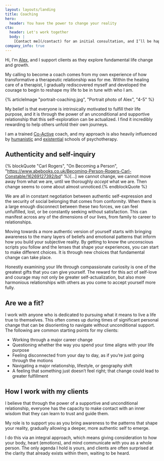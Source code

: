 ```yaml
---
layout: layouts/landing
title: Coaching
hero:
  header: You have the power to change your reality
cta:
  header: Let's work together
  body: |
    [Contact me](/contact) for an initial consultation, and I’ll be happy to answer any questions that you may have.
company_info: true
---
```


Hi, I’m [Alex](/about), and I support clients as they explore fundamental life change and growth.

My calling to become a coach comes from my own experience of how transformative a therapeutic relationship was for me. Within the healing care of a therapist, I gradually rediscovered myself and developed the courage to begin to reshape my life to be in tune with who I am.

{% articleImage "portrait-coaching.jpg", "Portrait photo of Alex", "4-5" %}

My belief is that everyone is intrinsically motivated to fulfill their life purpose, and it is through the power of an unconditional and supportive relationship that this self-exploration can be actualized. I find it incredibly rewarding to help others unfold their own journeys.

I am a trained [Co-Active](https://coactive.com) coach, and my approach is also heavily influenced by [humanistic](https://en.wikipedia.org/wiki/Humanistic_psychology#Counseling_and_therapy) and [existential](https://en.wikipedia.org/wiki/Existential_therapy) schools of psychotherapy.

## Authenticity and self-inquiry

{% blockQuote "Carl Rogers", "On Becoming a Person", "https://www.abebooks.co.uk/Becoming-Person-Rogers-Carl-Constable/16269127392/bd" %}[…] we cannot change, we cannot move away from what we are, until we thoroughly _accept_ what we are. Then change seems to come about almost unnoticed.{% endblockQuote %}

We are all in constant negotiation between authentic self-expression and the security of social belonging that comes from conformity. When there is a large enough disconnect between these two forces, we can feel unfulfilled, lost, or be constantly seeking without satisfaction. This can manifest across any of the dimensions of our lives, from family to career to relationships.

Moving towards a more authentic version of yourself starts with bringing awareness to the many layers of beliefs and emotional patterns that inform how you build your subjective reality. By getting to know the unconscious scripts you follow and the lenses that shape your experiences, you can start to make different choices. It is through new choices that fundamental change can take place.

Honestly examining your life through compassionate curiosity is one of the greatest gifts that you can give yourself. The reward for this act of self-love and courage may not only be greater self-actualization, but also more harmonious relationships with others as you come to accept yourself more fully.

## Are we a fit?

I work with anyone who is dedicated to pursuing what it means to live a life true to themselves. This often comes up during times of significant personal change that can be disorienting to navigate without unconditional support. The following are common starting points for my clients:

- Working through a major career change
- Questioning whether the way you spend your time aligns with your life purpose
- Feeling disconnected from your day to day, as if you’re just going through the motions
- Navigating a major relationship, lifestyle, or geography shift
- A feeling that something just doesn’t feel right; that change could lead to greater fulfillment

## How I work with my clients

I believe that through the power of a supportive and unconditional relationship, everyone has the capacity to make contact with an inner wisdom that they can learn to trust and guide them.

My role is to support you as you bring awareness to the patterns that shape your reality, gradually allowing a deeper, more authentic self to emerge.

I do this via an integral approach, which means giving consideration to how your body, heart (emotions), and mind communicate with you as a whole person. The only agenda I hold is yours, and clients are often surprised at the clarity that already exists within them, waiting to be heard.
